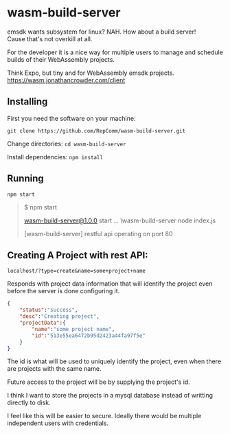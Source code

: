 # wasm-build-server
emsdk wants subsystem for linux? NAH. How about a build server!<br />
Cause that's not overkill at all.

For the developer it is a nice way for multiple users to manage and schedule
builds of their WebAssembly projects.

Think Expo, but tiny and for WebAssembly emsdk projects.
https://wasm.jonathancrowder.com/client

## Installing
First you need the software on your machine:

`git clone https://github.com/RepComm/wasm-build-server.git`


Change directories:
`cd wasm-build-server`

Install dependencies:
`npm install`

## Running
`npm start`
> $ npm start
> 
> wasm-build-server@1.0.0 start ... \wasm-build-server
> node index.js
> 
> [wasm-build-server] restful api operating on port 80

## Creating A Project with rest API:

`localhost/?type=create&name=some+project+name`

Responds with project data information that will identify the project even before
the server is done configuring it.

```json
{
    "status":"success",
    "desc":"Creating project",
    "projectData":{
        "name":"some project name",
        "id":"513e55ea6472b95d2423a44fa97f5e"
    }
}
```

The id is what will be used to uniquely identify the project, even when there are projects with the same name.

Future access to the project will be by supplying the project's id.


I think I want to store the projects in a mysql database instead of writting directly to disk.

I feel like this will be easier to secure. Ideally there would be multiple independent users with credentials.